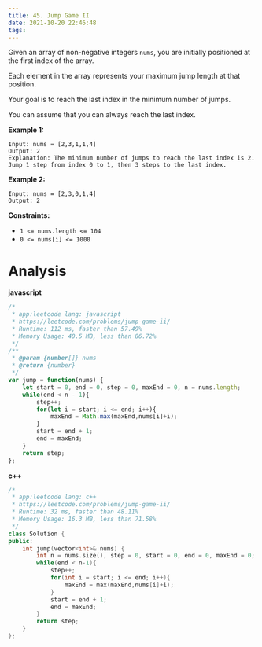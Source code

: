 ```yaml
---
title: 45. Jump Game II
date: 2021-10-20 22:46:48
tags:
---
```


Given an array of non-negative integers `nums`, you are initially positioned at the first index of the array.

Each element in the array represents your maximum jump length at that position.

Your goal is to reach the last index in the minimum number of jumps.

You can assume that you can always reach the last index.

 

**Example 1:**

```
Input: nums = [2,3,1,1,4]
Output: 2
Explanation: The minimum number of jumps to reach the last index is 2. Jump 1 step from index 0 to 1, then 3 steps to the last index.
```

 <!-- more -->

**Example 2:**

```
Input: nums = [2,3,0,1,4]
Output: 2
```

 

**Constraints:**

- `1 <= nums.length <= 104`
- `0 <= nums[i] <= 1000`

# Analysis

**javascript**

```js
/*
 * app:leetcode lang: javascript
 * https://leetcode.com/problems/jump-game-ii/
 * Runtime: 112 ms, faster than 57.49%
 * Memory Usage: 40.5 MB, less than 86.72%
 */
/**
 * @param {number[]} nums
 * @return {number}
 */
var jump = function(nums) {
    let start = 0, end = 0, step = 0, maxEnd = 0, n = nums.length;
    while(end < n - 1){
        step++;
        for(let i = start; i <= end; i++){
            maxEnd = Math.max(maxEnd,nums[i]+i);
        }
        start = end + 1;
        end = maxEnd;
    }
    return step;
};
```

**c++**

```c++
/*
 * app:leetcode lang: c++
 * https://leetcode.com/problems/jump-game-ii/
 * Runtime: 32 ms, faster than 48.11%
 * Memory Usage: 16.3 MB, less than 71.58%
 */
class Solution {
public:
    int jump(vector<int>& nums) {
        int n = nums.size(), step = 0, start = 0, end = 0, maxEnd = 0;
        while(end < n-1){
            step++;
            for(int i = start; i <= end; i++){
                maxEnd = max(maxEnd,nums[i]+i);
            }
            start = end + 1;
            end = maxEnd;
        }
        return step;
    }
};
```


